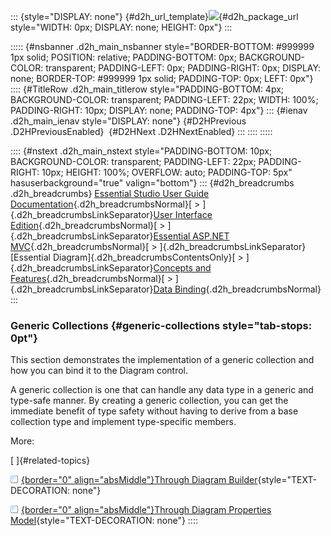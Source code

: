 ::: {style="DISPLAY: none"}
[](ms-xhelp:///?Id=d2h_url_template){#d2h_url_template}![](!package_url!){#d2h_package_url style="WIDTH: 0px; DISPLAY: none; HEIGHT: 0px"}
:::

::::: {#nsbanner .d2h_main_nsbanner style="BORDER-BOTTOM: #999999 1px solid; POSITION: relative; PADDING-BOTTOM: 0px; BACKGROUND-COLOR: transparent; PADDING-LEFT: 0px; PADDING-RIGHT: 0px; DISPLAY: none; BORDER-TOP: #999999 1px solid; PADDING-TOP: 0px; LEFT: 0px"}
:::: {#TitleRow .d2h_main_titlerow style="PADDING-BOTTOM: 4px; BACKGROUND-COLOR: transparent; PADDING-LEFT: 22px; WIDTH: 100%; PADDING-RIGHT: 10px; DISPLAY: none; PADDING-TOP: 4px"}
::: {#ienav .d2h_main_ienav style="DISPLAY: none"}
[](ms-xhelp:///?Id=5146f965-5bad-4966-bb0a-71cdb5515377){#D2HPrevious .D2HPreviousEnabled}  [](ms-xhelp:///?Id=186ffc32-1736-4824-b89a-7f0ff3e22717){#D2HNext .D2HNextEnabled}
:::
::::
:::::

:::: {#nstext .d2h_main_nstext style="PADDING-BOTTOM: 10px; BACKGROUND-COLOR: transparent; PADDING-LEFT: 22px; PADDING-RIGHT: 10px; HEIGHT: 100%; OVERFLOW: auto; PADDING-TOP: 5px" hasuserbackground="true" valign="bottom"}
::: {#d2h_breadcrumbs .d2h_breadcrumbs}
[Essential Studio User Guide Documentation](ms-xhelp:///?Id=12457748-09e3-4d74-a240-8e049cedf030){.d2h_breadcrumbsNormal}[ \> ]{.d2h_breadcrumbsLinkSeparator}[User Interface Edition](ms-xhelp:///?Id=c29296b7-531c-413b-a0ec-488ca1f7f669){.d2h_breadcrumbsNormal}[ \> ]{.d2h_breadcrumbsLinkSeparator}[Essential ASP.NET MVC](ms-xhelp:///?Id=4b14e7d1-65c4-4f67-b1aa-2c37709905a5){.d2h_breadcrumbsNormal}[ \> ]{.d2h_breadcrumbsLinkSeparator}[Essential Diagram]{.d2h_breadcrumbsContentsOnly}[ \> ]{.d2h_breadcrumbsLinkSeparator}[Concepts and Features](ms-xhelp:///?Id=04839cdf-94fc-4d24-9f6b-119fdbd7bbfb){.d2h_breadcrumbsNormal}[ \> ]{.d2h_breadcrumbsLinkSeparator}[Data Binding](ms-xhelp:///?Id=46326d29-3a57-48e4-ba77-b0640cf2bffa){.d2h_breadcrumbsNormal}
:::

### Generic Collections {#generic-collections style="tab-stops: 0pt"}

This section demonstrates the implementation of a generic collection and how you can bind it to the Diagram control.

A generic collection is one that can handle any data type in a generic and type-safe manner. By creating a generic collection, you can get the immediate benefit of type safety without having to derive from a base collection type and implement type-specific members.

More:

[ ]{#related-topics}

[![](button.gif){border="0" align="absMiddle"}Through Diagram Builder](ms-xhelp:///?Id=c26818fd-ee1c-4448-bc41-a3de2a5c825c){style="TEXT-DECORATION: none"}

[![](button.gif){border="0" align="absMiddle"}Through Diagram Properties Model](ms-xhelp:///?Id=e370caea-8dfe-47f8-b843-17b54b3448c0){style="TEXT-DECORATION: none"}
::::
